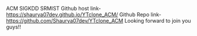 ACM SIGKDD SRMIST
Github host link- https://shaurya07dev.github.io/YTclone_ACM/
Github Repo link- https://github.com/Shaurya07dev/YTclone_ACM
Looking forward to join you guys!!
